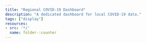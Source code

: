 ```yaml
---
title: "Regional COVID-19 Dashboard"
description: "A dedicated dashboard for local COVID-19 data."
tags: ["display"]
resources:
- src: '*/'
  name: folder-:counter
---
```

